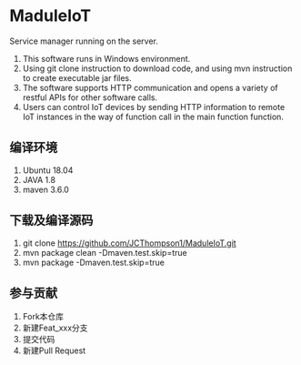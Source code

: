 # MaduleIoT
Service manager running on the server.   
1. This software runs in Windows environment. 
2. Using git clone instruction to download code, and using mvn instruction to create executable jar files.
3. The software supports HTTP communication and opens a variety of restful APIs for other software calls.
4. Users can control IoT devices by sending HTTP information to remote IoT instances in the way of function call in the main function function.

## 编译环境
1. Ubuntu 18.04
2. JAVA 1.8
3. maven 3.6.0
## 下载及编译源码
1. git clone https://github.com/JCThompson1/MaduleIoT.git
2. mvn package clean -Dmaven.test.skip=true
3. mvn package -Dmaven.test.skip=true
## 参与贡献
1. Fork本仓库
2. 新建Feat_xxx分支
3. 提交代码
4. 新建Pull Request
